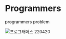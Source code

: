 # Programmers
 programmers problem

![프로그래머스 220420](https://user-images.githubusercontent.com/76774733/164174559-3fa35734-8ac2-4d1a-9d8f-23e548da8450.PNG)

